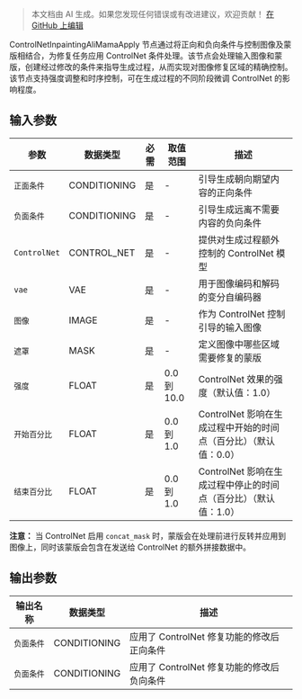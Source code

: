 > 本文档由 AI 生成。如果您发现任何错误或有改进建议，欢迎贡献！ [在 GitHub 上编辑](https://github.com/Comfy-Org/embedded-docs/blob/main/comfyui_embedded_docs/docs/ControlNetInpaintingAliMamaApply/zh.md)

ControlNetInpaintingAliMamaApply 节点通过将正向和负向条件与控制图像及蒙版相结合，为修复任务应用 ControlNet 条件处理。该节点会处理输入图像和蒙版，创建经过修改的条件来指导生成过程，从而实现对图像修复区域的精确控制。该节点支持强度调整和时序控制，可在生成过程的不同阶段微调 ControlNet 的影响程度。

## 输入参数

| 参数 | 数据类型 | 必需 | 取值范围 | 描述 |
|------|-----------|------|----------|------|
| `正面条件` | CONDITIONING | 是 | - | 引导生成朝向期望内容的正向条件 |
| `负面条件` | CONDITIONING | 是 | - | 引导生成远离不需要内容的负向条件 |
| `ControlNet` | CONTROL_NET | 是 | - | 提供对生成过程额外控制的 ControlNet 模型 |
| `vae` | VAE | 是 | - | 用于图像编码和解码的变分自编码器 |
| `图像` | IMAGE | 是 | - | 作为 ControlNet 控制引导的输入图像 |
| `遮罩` | MASK | 是 | - | 定义图像中哪些区域需要修复的蒙版 |
| `强度` | FLOAT | 是 | 0.0 到 10.0 | ControlNet 效果的强度（默认值：1.0） |
| `开始百分比` | FLOAT | 是 | 0.0 到 1.0 | ControlNet 影响在生成过程中开始的时间点（百分比）（默认值：0.0） |
| `结束百分比` | FLOAT | 是 | 0.0 到 1.0 | ControlNet 影响在生成过程中停止的时间点（百分比）（默认值：1.0） |

**注意：** 当 ControlNet 启用 `concat_mask` 时，蒙版会在处理前进行反转并应用到图像上，同时该蒙版会包含在发送给 ControlNet 的额外拼接数据中。

## 输出参数

| 输出名称 | 数据类型 | 描述 |
|----------|-----------|------|
| `负面条件` | CONDITIONING | 应用了 ControlNet 修复功能的修改后正向条件 |
| `负面条件` | CONDITIONING | 应用了 ControlNet 修复功能的修改后负向条件 |
